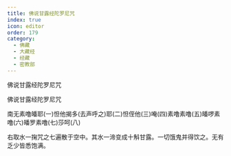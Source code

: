 ```yaml
---
title: 佛说甘露经陀罗尼咒
index: true
icon: editor
order: 179
category:
  - 佛藏
  - 大藏经
  - 经藏
  - 密教部
---
```


  佛说甘露经陀罗尼咒  

佛说甘露经陀罗尼咒  

南无素噜皤耶(一)怛他揭多(去声呼之)耶(二)怛侄他(三)唵(四)素噜素噜(五)皤啰素噜(六)皤罗素噜(七)莎呵(八)  

右取水一掬咒之七遍散于空中。其水一渧变成十斛甘露。一切饿鬼并得饮之。无有乏少皆悉饱满。  

